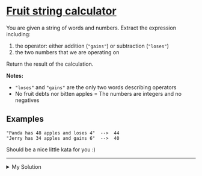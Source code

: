 # [Fruit string calculator](https://www.codewars.com/kata/57b9fc5b8f5813384a000aa3)

You are given a string of words and numbers. Extract the expression including:

1.  the operator: either addition (`"gains"`) or subtraction (`"loses"`)
2.  the two numbers that we are operating on

Return the result of the calculation.

**Notes:**

- `"loses"` and `"gains"` are the only two words describing operators
- No fruit debts nor bitten apples = The numbers are integers and no negatives

## Examples

    "Panda has 48 apples and loses 4"  -->  44
    "Jerry has 34 apples and gains 6"  -->  40

Should be a nice little kata for you :)

---

<details><summary>My Solution</summary>

```js
function calculate(string) {
  let num1 = Number(string.split(' ')[2])
  let num2 = Number(string.split(' ')[6])

  return string.split(' ')[5] === 'gains' ? num1 + num2 : num1 - num2
}
```

</details>
